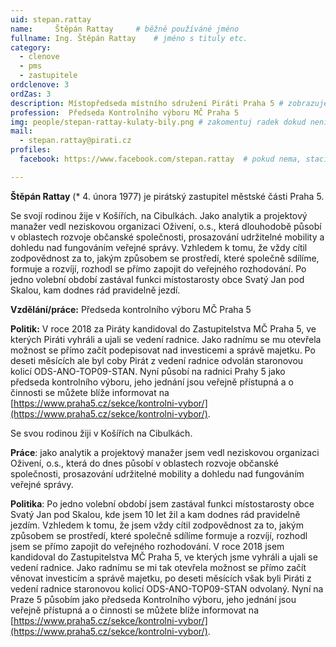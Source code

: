 ```yaml
---
uid: stepan.rattay
name:     Štěpán Rattay  	# běžně používáné jméno
fullname: Ing. Štěpán Rattay  	# jméno s tituly etc.
category:
  - clenove
  - pms
  - zastupitele
ordclenove: 3
ordZas: 3
description: Místopředseda místního sdružení Piráti Praha 5 # zobrazuje se v lide
profession:  Předseda Kontrolního výboru MČ Praha 5
img: people/stepan-rattay-kulaty-bily.png # zakomentuj radek dokud není fotka
mail:
  - stepan.rattay@pirati.cz
profiles:
  facebook: https://www.facebook.com/stepan.rattay  # pokud nema, staci smazat tuto radku

---
```


**Štěpán Rattay** (* 4. února 1977) je pirátský zastupitel městské části Praha 5.

Se svojí rodinou žije v Košířích, na Cibulkách. Jako analytik a projektový manažer vedl neziskovou organizaci Oživení, o.s., která dlouhodobě působí v oblastech rozvoje občanské společnosti, prosazování udržitelné mobility a dohledu nad fungováním veřejné správy. Vzhledem k tomu, že vždy cítil zodpovědnost za to, jakým způsobem se prostředí, které společně sdílíme, formuje a rozvíjí, rozhodl se přímo zapojit do veřejného rozhodování. Po jedno volební období zastával funkci místostarosty obce Svatý Jan pod Skalou, kam dodnes rád pravidelně jezdí.

**Vzdělání/práce:** Předseda kontrolního výboru MČ Praha 5

**Politik:** V roce 2018 za Piráty kandidoval do Zastupitelstva MČ Praha 5, ve kterých Piráti vyhráli a ujali se vedení radnice. Jako radnímu se mu otevřela možnost se přímo začít podepisovat nad investicemi a správě majetku. Po deseti měsících ale byl coby Pirát z vedení radnice odvolán staronovou kolicí ODS-ANO-TOP09-STAN. Nyní působí na radnici Prahy 5 jako předseda kontrolního výboru, jeho jednání jsou veřejně přístupná a o činnosti se můžete blíže informovat na [https://www.praha5.cz/sekce/kontrolni-vybor/](https://www.praha5.cz/sekce/kontrolni-vybor/).


Se svou rodinou žiji v Košířích na Cibulkách.

**Práce**: jako analytik a projektový manažer jsem vedl neziskovou organizaci Oživení, o.s., která do dnes působí v oblastech rozvoje občanské společnosti, prosazování udržitelné mobility a dohledu nad fungováním veřejné správy.

**Politika**: Po jedno volební období jsem zastával funkci místostarosty obce Svatý Jan pod Skalou, kde jsem 10 let žil a kam dodnes rád pravidelně jezdím. Vzhledem k tomu, že jsem vždy cítil zodpovědnost za to, jakým způsobem se prostředí, které společně sdílíme formuje a rozvíjí, rozhodl jsem se přímo zapojit do veřejného rozhodování. V roce 2018 jsem kandidoval do Zastupitelstva MČ Praha 5, ve kterých jsme vyhráli a ujali se vedení radnice. Jako radnímu se mi tak otevřela možnost se přímo začít věnovat investicím a správě majetku, po deseti měsících však byli Piráti z vedení radnice staronovou kolicí ODS-ANO-TOP09-STAN odvolaný. Nyní na Praze 5 působím jako předseda Kontrolního výboru, jeho jednání jsou veřejně přístupná a o činnosti se můžete blíže informovat na [https://www.praha5.cz/sekce/kontrolni-vybor/](https://www.praha5.cz/sekce/kontrolni-vybor/).

